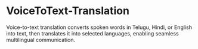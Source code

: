 # VoiceToText-Translation
Voice-to-text translation converts spoken words in Telugu, Hindi, or English into text, then translates it into selected languages, enabling seamless multilingual communication.
